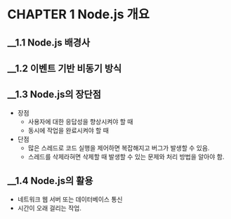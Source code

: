 # CHAPTER 1 Node.js 개요

## __1.1 Node.js 배경사

## __1.2 이벤트 기반 비동기 방식

## __1.3 Node.js의 장단점
 - 장점
    - 사용자에 대한 응답성을 향상시켜야 할 때
    - 동시에 작업을 완료시켜야 할 때
 - 단점
    - 많은 스레드로 코드 실행을 제어하면 복잡해지고 버그가 발생할 수 있음.
    - 스레드를 삭제라혀면 삭제할 때 발생할 수 있는 문제와 처리 방법을 알아야 함.
## __1.4 Node.js의 활용
  - 네트워크 웹 서버 또는 데이터베이스 통신
  - 시간이 오래 걸리는 작업.
